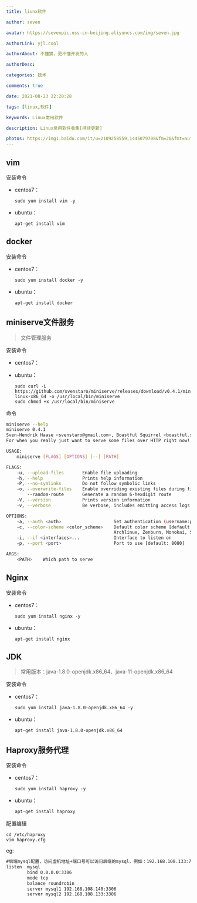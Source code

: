```yaml
---
title: liunx软件

author: seven

avatar: https://sevenpic.oss-cn-beijing.aliyuncs.com/img/seven.jpg

authorLink: yjl.cool

authorAbout: 不懂猫，更不懂开发的人

authorDesc: 

categories: 技术

comments: true

date: 2021-08-23 22:20:28

tags: [linux,软件]

keywords: Linux常用软件

description: Linux常用软件收集[持续更新]

photos: https://img1.baidu.com/it/u=2109258559,1445079708&fm=26&fmt=auto&gp=0
---
```


## vim

安装命令

* centos7：

  ```shell
  sudo yum install vim -y
  ```

* ubuntu：

  ```shell
  apt-get install vim
  ```

## docker

安装命令

* centos7：

  ```shell
  sudo yum install docker -y
  ```

* ubuntu：

  ```shell
  apt-get install docker
  ```

## miniserve文件服务

> 文件管理服务

安装命令

* centos7：

* ubuntu：

  ```shell
  sudo curl -L https://github.com/svenstaro/miniserve/releases/download/v0.4.1/miniserve-linux-x86_64 -o /usr/local/bin/miniserve
  sudo chmod +x /usr/local/bin/miniserve
  ```

命令

```bash
miniserve --help
miniserve 0.4.1
Sven-Hendrik Haase <svenstaro@gmail.com>, Boastful Squirrel <boastful.squirrel@gmail.com>
For when you really just want to serve some files over HTTP right now!

USAGE:
    miniserve [FLAGS] [OPTIONS] [--] [PATH]

FLAGS:
    -u, --upload-files       Enable file uploading
    -h, --help               Prints help information
    -P, --no-symlinks        Do not follow symbolic links
    -o, --overwrite-files    Enable overriding existing files during file upload
        --random-route       Generate a random 6-hexdigit route
    -V, --version            Prints version information
    -v, --verbose            Be verbose, includes emitting access logs

OPTIONS:
    -a, --auth <auth>                    Set authentication (username:password)
    -c, --color-scheme <color_scheme>    Default color scheme [default: Squirrel]  [possible values:
                                         Archlinux, Zenburn, Monokai, Squirrel]
    -i, --if <interfaces>...             Interface to listen on
    -p, --port <port>                    Port to use [default: 8080]

ARGS:
    <PATH>    Which path to serve
```

## Nginx

安装命令

* centos7：

  ```shell
  sudo yum install nginx -y
  ```

* ubuntu：

  ```shell
  apt-get install nginx
  ```

## JDK

> 常用版本：java-1.8.0-openjdk.x86_64、java-11-openjdk.x86_64

安装命令

* centos7：

  ```shell
  sudo yum install java-1.8.0-openjdk.x86_64 -y
  ```

* ubuntu：

  ```shell
  apt-get install java-1.8.0-openjdk.x86_64
  ```

## Haproxy服务代理

安装命令

* centos7：

  ```shell
  sudo yum install haproxy -y
  ```

* ubuntu：

  ```bash
  apt-get install haproxy
  ```

配置编辑

```shell
cd /etc/haproxy
vim haproxy.cfg
```

eg:

```tex
#后端mysql配置，访问虚机地址+端口号可以访问后端的mysql，例如：192.168.108.133:7306可以访问140/133的mysql数据库
listen  mysql
        bind 0.0.0.0:3306
        mode tcp
        balance roundrobin
        server mysql1 192.168.108.140:3306
        server mysql2 192.168.108.133:3306
```

